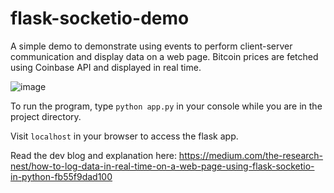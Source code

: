 # flask-socketio-demo
A simple demo to demonstrate using events to perform client-server communication and display data on a web page. Bitcoin prices are fetched using Coinbase API and displayed in real time.

![image](https://user-images.githubusercontent.com/32733783/146593242-79c11b31-b578-4445-9f07-ca0bacecc13a.png)

To run the program, type ```python app.py``` in your console while you are in the project directory.

Visit `localhost` in your browser to access the flask app.

Read the dev blog and explanation here: https://medium.com/the-research-nest/how-to-log-data-in-real-time-on-a-web-page-using-flask-socketio-in-python-fb55f9dad100
